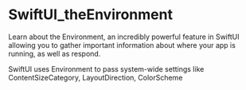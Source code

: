 # SwiftUI_theEnvironment
Learn about the Environment, an incredibly powerful feature in SwiftUI allowing you to gather important information about where your app is running, as well as respond.

SwiftUI uses Environment to pass system-wide settings like ContentSizeCategory, LayoutDirection, ColorScheme

